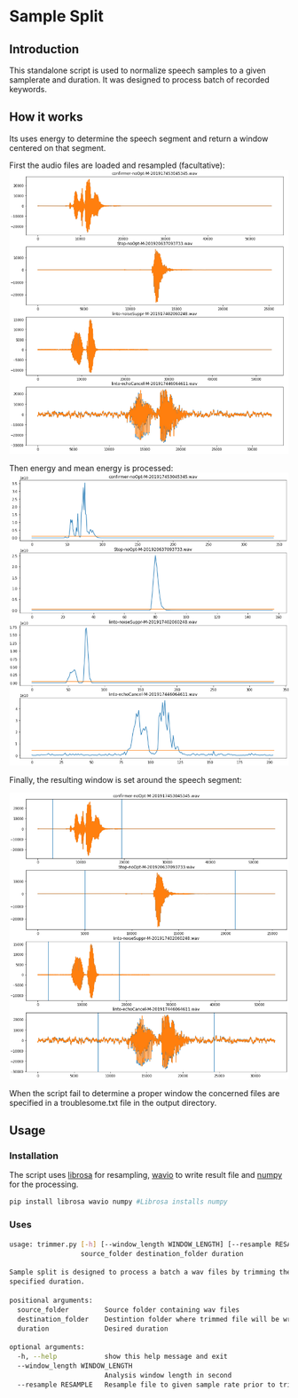 # Sample Split

## Introduction

This standalone script is used to normalize speech samples to a given samplerate and duration.
It was designed to process batch of recorded keywords.

## How it works

Its uses energy to determine the speech segment and return a window centered on that segment.

First the audio files are loaded and resampled (facultative):
![alt text](.imgs/input_audio.png)

Then energy and mean energy is processed:
![alt text](.imgs/energy-th.png)

Finally, the resulting window is set around the speech segment:

![alt text](.imgs/windowing.png)

When the script fail to determine a proper window the concerned files are specified in a troublesome.txt file in the output directory.

## Usage

### Installation

The script uses [librosa](https://librosa.github.io/librosa/) for resampling, [wavio](https://github.com/WarrenWeckesser/wavio) to write result file and [numpy](https://github.com/numpy/numpy) for the processing.

```python
pip install librosa wavio numpy #Librosa installs numpy
```

### Uses

```bash
usage: trimmer.py [-h] [--window_length WINDOW_LENGTH] [--resample RESAMPLE]
                  source_folder destination_folder duration

Sample split is designed to process a batch a wav files by trimming them to a
specified duration.

positional arguments:
  source_folder         Source folder containing wav files
  destination_folder    Destintion folder where trimmed file will be written
  duration              Desired duration

optional arguments:
  -h, --help            show this help message and exit
  --window_length WINDOW_LENGTH
                        Analysis window length in second
  --resample RESAMPLE   Resample file to given sample rate prior to trimming
```
